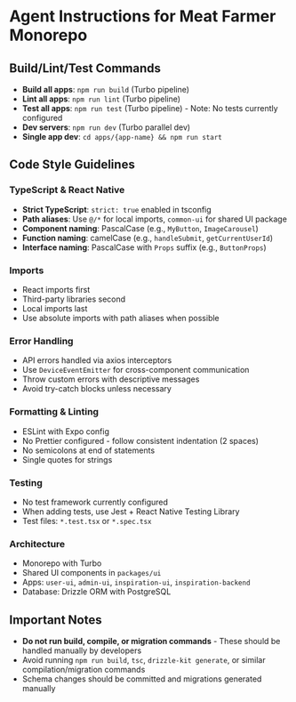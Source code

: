 # Agent Instructions for Meat Farmer Monorepo

## Build/Lint/Test Commands
- **Build all apps**: `npm run build` (Turbo pipeline)
- **Lint all apps**: `npm run lint` (Turbo pipeline)
- **Test all apps**: `npm run test` (Turbo pipeline) - Note: No tests currently configured
- **Dev servers**: `npm run dev` (Turbo parallel dev)
- **Single app dev**: `cd apps/{app-name} && npm run start`

## Code Style Guidelines

### TypeScript & React Native
- **Strict TypeScript**: `strict: true` enabled in tsconfig
- **Path aliases**: Use `@/*` for local imports, `common-ui` for shared UI package
- **Component naming**: PascalCase (e.g., `MyButton`, `ImageCarousel`)
- **Function naming**: camelCase (e.g., `handleSubmit`, `getCurrentUserId`)
- **Interface naming**: PascalCase with `Props` suffix (e.g., `ButtonProps`)

### Imports
- React imports first
- Third-party libraries second
- Local imports last
- Use absolute imports with path aliases when possible

### Error Handling
- API errors handled via axios interceptors
- Use `DeviceEventEmitter` for cross-component communication
- Throw custom errors with descriptive messages
- Avoid try-catch blocks unless necessary

### Formatting & Linting
- ESLint with Expo config
- No Prettier configured - follow consistent indentation (2 spaces)
- No semicolons at end of statements
- Single quotes for strings

### Testing
- No test framework currently configured
- When adding tests, use Jest + React Native Testing Library
- Test files: `*.test.tsx` or `*.spec.tsx`

### Architecture
- Monorepo with Turbo
- Shared UI components in `packages/ui`
- Apps: `user-ui`, `admin-ui`, `inspiration-ui`, `inspiration-backend`
- Database: Drizzle ORM with PostgreSQL

## Important Notes
- **Do not run build, compile, or migration commands** - These should be handled manually by developers
- Avoid running `npm run build`, `tsc`, `drizzle-kit generate`, or similar compilation/migration commands
- Schema changes should be committed and migrations generated manually